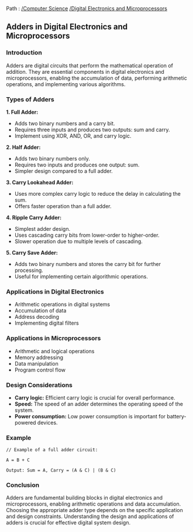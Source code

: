 Path : [/Computer Science](../../index.md) [/Digital Electronics and Microprocessors](../index.md)
## Adders in Digital Electronics and Microprocessors

### Introduction

Adders are digital circuits that perform the mathematical operation of addition. They are essential components in digital electronics and microprocessors, enabling the accumulation of data, performing arithmetic operations, and implementing various algorithms.


### Types of Adders

**1. Full Adder:**

- Adds two binary numbers and a carry bit.
- Requires three inputs and produces two outputs: sum and carry.
- Implement using XOR, AND, OR, and carry logic.


**2. Half Adder:**

- Adds two binary numbers only.
- Requires two inputs and produces one output: sum.
- Simpler design compared to a full adder.


**3. Carry Lookahead Adder:**

- Uses more complex carry logic to reduce the delay in calculating the sum.
- Offers faster operation than a full adder.


**4. Ripple Carry Adder:**

- Simplest adder design.
- Uses cascading carry bits from lower-order to higher-order.
- Slower operation due to multiple levels of cascading.


**5. Carry Save Adder:**

- Adds two binary numbers and stores the carry bit for further processing.
- Useful for implementing certain algorithmic operations.


### Applications in Digital Electronics

- Arithmetic operations in digital systems
- Accumulation of data
- Address decoding
- Implementing digital filters


### Applications in Microprocessors

- Arithmetic and logical operations
- Memory addressing
- Data manipulation
- Program control flow


### Design Considerations

- **Carry logic:** Efficient carry logic is crucial for overall performance.
- **Speed:** The speed of an adder determines the operating speed of the system.
- **Power consumption:** Low power consumption is important for battery-powered devices.


### Example

```
// Example of a full adder circuit:

A = B + C

Output: Sum = A, Carry = (A & C) | (B & C)
```

### Conclusion

Adders are fundamental building blocks in digital electronics and microprocessors, enabling arithmetic operations and data accumulation. Choosing the appropriate adder type depends on the specific application and design constraints. Understanding the design and applications of adders is crucial for effective digital system design.
